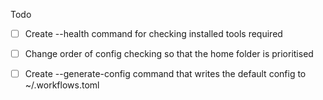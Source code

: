 Todo
- [ ] Create --health command for checking installed tools required
- [ ] Change order of config checking so that the home folder is prioritised
- [ ] Create --generate-config command that writes the default config to ~/.workflows.toml

